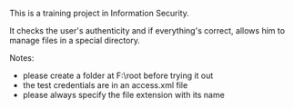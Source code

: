 This is a training project in Information Security.

It checks the user's authenticity and if everything's correct, allows him to manage files in a special directory.

Notes:
 - please create a folder at F:\root before trying it out
 - the test credentials are in an access.xml file
 - please always specify the file extension with its name
